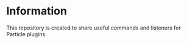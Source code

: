 # Information

This repository is created to share useful commands and listeners for Particle plugins.
